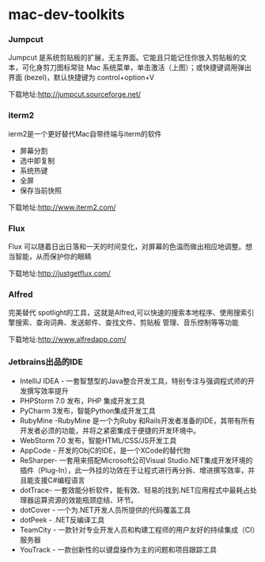 mac-dev-toolkits
================
### Jumpcut

Jumpcut 是系统剪贴板的扩展，无主界面。它能且只能记住你放入剪贴板的文本，可化身剪刀图标常驻 Mac 系统菜单，单击激活（上图）；或快捷键调用弹出界面 (bezel)，默认快捷键为 control+option+V

下载地址:http://jumpcut.sourceforge.net/
### iterm2

ierm2是一个更好替代Mac自带终端与iterm的软件

- 屏幕分割
- 选中即复制
- 系统热键
- 全屏
- 保存当前快照

下载地址:http://www.iterm2.com/

### Flux
Flux 可以随着日出日落和一天的时间变化，对屏幕的色温而做出相应地调整。想当智能，从而保护你的眼睛

下载地址:http://justgetflux.com/


### Alfred

完美替代 spotlight的工具，这就是Alfred,可以快速的搜索本地程序、使用搜索引擎搜索、查询词典、发送邮件、查找文件、剪贴板 管理、音乐控制等等功能

下载地址:http://www.alfredapp.com/

### Jetbrains出品的IDE
- IntelliJ IDEA - 一套智慧型的Java整合开发工具，特别专注与强调程式师的开发撰写效率提升
- PHPStorm 7.0 发布，PHP 集成开发工具
- PyCharm 3发布，智能Python集成开发工具
- RubyMine -RubyMine 是一个为Ruby 和Rails开发者准备的IDE，其带有所有开发者必须的功能，并将之紧密集成于便捷的开发环境中。
- WebStorm 7.0 发布，智能HTML/CSS/JS开发工具
- AppCode - 开发的ObjC的IDE，是一个XCode的替代物
- ReSharper- 一套用来搭配Microsoft公司Visual Studio.NET集成开发环境的插件（Plug-In），此一外挂的功效在于让程式进行再分拆、增进撰写效率，并且能支援C#编程语言
- dotTrace- 一套效能分析软件，能有效、轻易的找到.NET应用程式中最耗占处理器运算资源的效能瓶颈症结、环节。
- dotCover - 一个为.NET开发人员所提供的代码覆盖工具
- dotPeek - .NET反编译工具
- TeamCity - 一款针对专业开发人员和构建工程师的用户友好的持续集成（CI）服务器
- YouTrack - 一款创新性的以键盘操作为主的问题和项目跟踪工具

